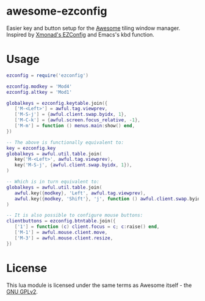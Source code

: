 awesome-ezconfig
================

Easier key and button setup for the [Awesome][0] tiling window
manager. Inspired by [Xmonad's EZConfig][1] and Emacs's kbd function.

Usage
=====

```lua
ezconfig = require('ezconfig')

ezconfig.modkey = 'Mod4'
ezconfig.altkey = 'Mod1'

globalkeys = ezconfig.keytable.join({
   ['M-<Left>'] = awful.tag.viewprev,
   ['M-S-j'] = {awful.client.swap.byidx, 1},
   ['M-C-k'] = {awful.screen.focus_relative, -1},
   ['M-m'] = function () menus.main:show() end,
})

-- The above is functionally equivalent to:
key = ezconfig.key
globalkeys = awful.util.table.join(
   key('M-<Left>', awful.tag.viewprev),
   key('M-S-j', {awful.client.swap.byidx, 1}),
)

-- Which is in turn equivalent to:
globalkeys = awful.util.table.join(
   awful.key({modkey}, 'Left', awful.tag.viewprev),
   awful.key({modkey, 'Shift'}, 'j', function () awful.client.swap.byidx(1) end),
)

-- It is also possible to configure mouse buttons:
clientbuttons = ezconfig.btntable.join({
   ['1'] = function (c) client.focus = c; c:raise() end,
   ['M-1'] = awful.mouse.client.move,
   ['M-3'] = awful.mouse.client.resize,
})
```

License
=======

This lua module is licensed under the same terms as Awesome itself -
the [GNU GPLv2][2].

[0]: http://awesome.naquadah.org/
[1]: http://xmonad.org/xmonad-docs/xmonad-contrib/XMonad-Util-EZConfig.html
[2]: https://raw.githubusercontent.com/gvalkov/awesome-ezconfig/master/LICENSE
